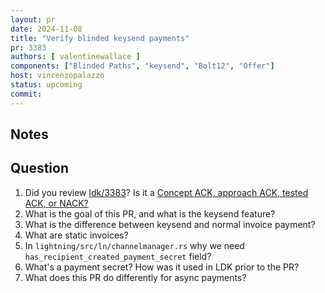 ```yaml
---
layout: pr
date: 2024-11-08
title: "Verify blinded keysend payments"
pr: 3383
authors: [ valentinewallace ]
components: ["Blinded Paths", "keysend", "Bolt12", "Offer"]
host: vincenzopalazzo
status: upcoming
commit:
---
```


## Notes

## Question

1. Did you review [ldk/3383](https://github.com/lightningdevkit/rust-lightning/pull/3383)? Is it a [Concept ACK, approach ACK, tested ACK, or NACK?](https://github.com/lightningdevkit/rust-lightning/blob/master/CONTRIBUTING.md#peer-review)
2. What is the goal of this PR, and what is the keysend feature?
3. What is the difference between keysend and normal invoice payment?
4. What are static invoices?
5. In `lightning/src/ln/channelmanager.rs` why we need `has_recipient_created_payment_secret` field?
6. What's a payment secret? How was it used in LDK prior to the PR?
7.  What does this PR do differently for async payments?

[ldk/3383]: https://github.com/lightningdevkit/rust-lightning/pull/3383
